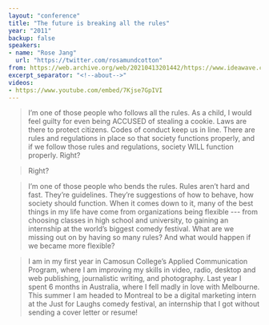 ```yaml
---
layout: "conference"
title: "The future is breaking all the rules"
year: "2011"
backup: false
speakers:
- name: "Rose Jang"
  url: "https://twitter.com/rosamundcotton"
from: https://web.archive.org/web/20210413201442/https://www.ideawave.ca/2011-conference/the-future-is-breaking-all-the-rules
excerpt_separator: "<!--about-->"
videos:
- https://www.youtube.com/embed/7Kjse7GpIVI
---
```


> I’m one of those people who follows all the rules. As a child, I would feel
guilty for even being ACCUSED of stealing a cookie. Laws are there to protect
citizens. Codes of conduct keep us in line. There are rules and regulations in
place so that society functions properly, and if we follow those rules and
regulations, society WILL function properly. Right?

> Right?

 >I’m one of those people who bends the rules. Rules aren’t hard and fast.
They’re guidelines. They’re suggestions of how to behave, how society should
function. When it comes down to it, many of the best things in my life have
come from organizations being flexible --- from choosing classes in high school
and university, to gaining an internship at the world’s biggest comedy
festival. What are we missing out on by having so many rules? And what would
happen if we became more flexible?

<!--about-->

> I am in my first year in Camosun College’s Applied Communication Program,
where I am improving my skills in video, radio, desktop and web publishing,
journalistic writing, and photography. Last year I spent 6 months in
Australia, where I fell madly in love with Melbourne. This summer I am headed
to Montreal to be a digital marketing intern at the Just for Laughs comedy
festival, an internship that I got without sending a cover letter or resume!
